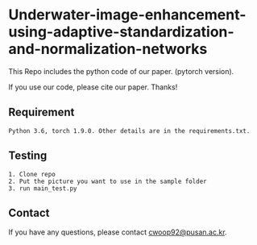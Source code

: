 # Underwater-image-enhancement-using-adaptive-standardization-and-normalization-networks

This Repo includes the python code of our paper. (pytorch version).

If you use our code, please cite our paper. Thanks!

## Requirement
```
Python 3.6, torch 1.9.0. Other details are in the requirements.txt.
```

## Testing
```
1. Clone repo
2. Put the picture you want to use in the sample folder
3. run main_test.py
```

## Contact
If you have any questions, please contact cwoop92@pusan.ac.kr.
